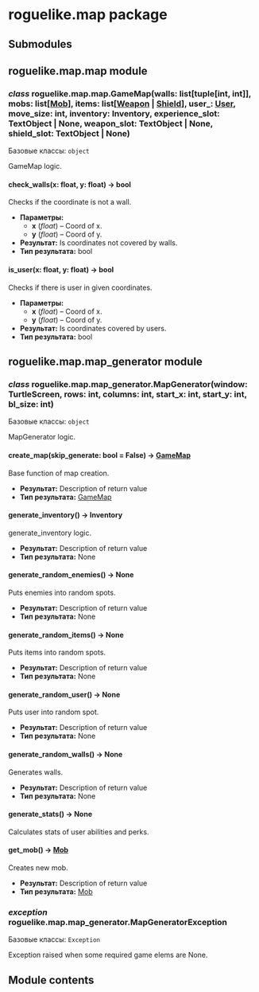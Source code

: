 # roguelike.map package

## Submodules

## roguelike.map.map module

### *class* roguelike.map.map.GameMap(walls: list[tuple[int, int]], mobs: list[[Mob](roguelike.entities.md#roguelike.entities.mob.Mob)], items: list[[Weapon](roguelike.entities.md#roguelike.entities.artifact.Weapon) | [Shield](roguelike.entities.md#roguelike.entities.artifact.Shield)], user_: [User](roguelike.entities.md#roguelike.entities.user.User), move_size: int, inventory: Inventory, experience_slot: TextObject | None, weapon_slot: TextObject | None, shield_slot: TextObject | None)

Базовые классы: `object`

GameMap logic.

#### check_walls(x: float, y: float) → bool

Checks if the coordinate is not a wall.

* **Параметры:**
  * **x** (*float*) – Coord of x.
  * **y** (*float*) – Coord of y.
* **Результат:**
  Is coordinates not covered by walls.
* **Тип результата:**
  bool

#### is_user(x: float, y: float) → bool

Checks if there is user in given coordinates.

* **Параметры:**
  * **x** (*float*) – Coord of x.
  * **y** (*float*) – Coord of y.
* **Результат:**
  Is coordinates covered by users.
* **Тип результата:**
  bool

## roguelike.map.map_generator module

### *class* roguelike.map.map_generator.MapGenerator(window: TurtleScreen, rows: int, columns: int, start_x: int, start_y: int, bl_size: int)

Базовые классы: `object`

MapGenerator logic.

#### create_map(skip_generate: bool = False) → [GameMap](#roguelike.map.map.GameMap)

Base function of map creation.

* **Результат:**
  Description of return value
* **Тип результата:**
  [GameMap](#roguelike.map.map.GameMap)

#### generate_inventory() → Inventory

generate_inventory logic.

* **Результат:**
  Description of return value
* **Тип результата:**
  None

#### generate_random_enemies() → None

Puts enemies into random spots.

* **Результат:**
  Description of return value
* **Тип результата:**
  None

#### generate_random_items() → None

Puts items into random spots.

* **Результат:**
  Description of return value
* **Тип результата:**
  None

#### generate_random_user() → None

Puts user into random spot.

* **Результат:**
  Description of return value
* **Тип результата:**
  None

#### generate_random_walls() → None

Generates walls.

* **Результат:**
  Description of return value
* **Тип результата:**
  None

#### generate_stats() → None

Calculates stats of user abilities and perks.

#### get_mob() → [Mob](roguelike.entities.md#roguelike.entities.mob.Mob)

Creates new mob.

* **Результат:**
  Description of return value
* **Тип результата:**
  [Mob](roguelike.entities.md#roguelike.entities.mob.Mob)

### *exception* roguelike.map.map_generator.MapGeneratorException

Базовые классы: `Exception`

Exception raised when some required game elems are None.

## Module contents
